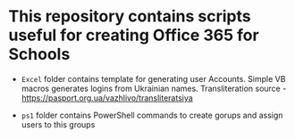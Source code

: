 # This repository contains scripts useful for creating Office 365 for Schools

* `Excel` folder contains template for generating user Accounts. Simple VB macros generates logins from Ukrainian names. Transliteration source - https://pasport.org.ua/vazhlivo/transliteratsiya

* `ps1` folder contains PowerShell commands to create gorups and assign users to this groups

